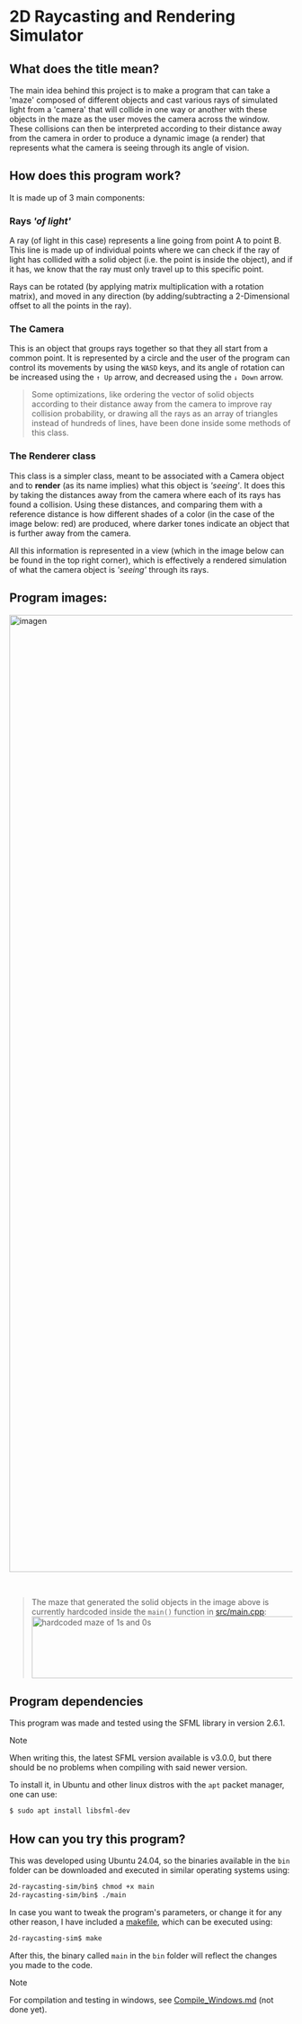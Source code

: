 # 2D Raycasting and Rendering Simulator
## What does the title mean?
The main idea behind this project is to make a program that can take a 'maze' composed of different objects and cast various rays of simulated light from a 'camera' that will collide in one way or another with these objects in the maze as the user moves the camera across the window. These collisions can then be interpreted according to their distance away from the camera in order to produce a dynamic image (a render) that represents what the camera is seeing through its angle of vision.

## How does this program work?
It is made up of 3 main components:
### Rays *'of light'*
A ray (of light in this case) represents a line going from point A to point B. This line is made up of individual points where we can check if the ray of light has collided with a solid object (i.e. the point is inside the object), and if it has, we know that the ray must only travel up to this specific point.

Rays can be rotated (by applying matrix multiplication with a rotation matrix), and moved in any direction (by adding/subtracting a 2-Dimensional offset to all the points in the ray).

### The Camera
This is an object that groups rays together so that they all start from a common point. It is represented by a circle and the user of the program can control its movements by using the `WASD` keys, and its angle of rotation can be increased using the `↑ Up` arrow, and decreased using the `↓ Down` arrow.

> Some optimizations, like ordering the vector of solid objects according to their distance away from the camera to improve ray collision probability, or drawing all the rays as an array of triangles instead of hundreds of lines, have been done inside some methods of this class.

### The Renderer class
This class is a simpler class, meant to be associated with a Camera object and to **render** (as its name implies) what this object is *'seeing'*. It does this by taking the distances away from the camera where each of its rays has found a collision. Using these distances, and comparing them with a reference distance is how different shades of a color (in the case of the image below: red) are produced, where darker tones indicate an object that is further away from the camera.

All this information is represented in a view (which in the image below can be found in the top right corner), which is effectively a rendered simulation of what the camera object is *'seeing'* through its rays.

## Program images:
<img width="2736" height="1703" alt="imagen" src="https://github.com/user-attachments/assets/60b1535d-97c8-479a-a524-253612b1f6c1" />

&nbsp;&nbsp;

> The maze that generated the solid objects in the image above is currently hardcoded inside the `main()` function in [src/main.cpp](src/main.cpp):
> <img width="500" height="110" alt="hardcoded maze of 1s and 0s" src="https://github.com/user-attachments/assets/a8db5f47-c6d3-4663-ace8-70f927a7f085" />


## Program dependencies
This program was made and tested using the SFML library in version 2.6.1.
>[!NOTE]
>When writing this, the latest SFML version available is v3.0.0, but there should be no problems when compiling with said newer version.

To install it, in Ubuntu and other linux distros with the `apt` packet manager, one can use:  
```bash
$ sudo apt install libsfml-dev
```

## How can you try this program?
This was developed using Ubuntu 24.04, so the binaries available in the `bin` folder can be downloaded and executed in similar operating systems using:
```bash
2d-raycasting-sim/bin$ chmod +x main
2d-raycasting-sim/bin$ ./main
```

In case you want to tweak the program's parameters, or change it for any other reason, I have included a [makefile](./makefile), which can be executed using:
```bash
2d-raycasting-sim$ make
```
After this, the binary called `main` in the `bin` folder will reflect the changes you made to the code.

> [!NOTE]
> For compilation and testing in windows, see [Compile_Windows.md](Compile_Windows.md) (not done yet).
